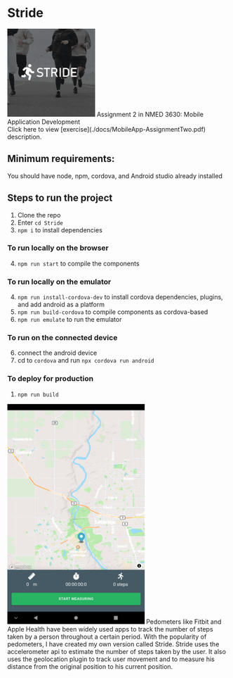 # Stride
<img src="./docs/cordova-android-icon.png" height="200" width="200">
Assignment 2 in NMED 3630: Mobile Application Development
<br>
Click here to view [exercise](./docs/MobileApp-AssignmentTwo.pdf) description.

## Minimum requirements:
You should have node, npm, cordova, and Android studio already installed

## Steps to run the project
  1. Clone the repo
  2. Enter `cd Stride`
  3. `npm i` to install dependencies
 
 ### To run locally on the browser
  4. `npm run start` to compile the components
 
 ### To run locally on the emulator
  4. `npm run install-cordova-dev` to install cordova dependencies, plugins, and add android as a platform
  5. `npm run build-cordova` to compile components as cordova-based
  6. `npm run emulate` to run the emulator

### To run on the connected device
  6. connect the android device
  7. cd to `cordova` and run `npx cordova run android`
   
### To deploy for production
  1. `npm run build`

<img src="./docs/screenshot.png" height="500">
Pedometers like Fitbit and Apple Health have been widely used apps to track the number of steps taken by a person throughout a certain period. With the popularity of pedometers, I have created my own version called Stride. Stride uses the accelerometer api to estimate the number of steps taken by the user. It also uses the geolocation plugin to track user movement and to measure his distance from the original position to his current position.

